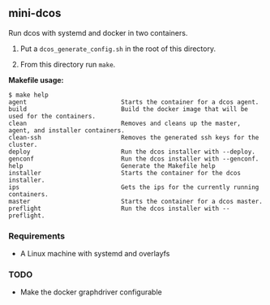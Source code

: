 ## mini-dcos

Run dcos with systemd and docker in two containers.

1. Put a `dcos_generate_config.sh` in the root of this directory.

2. From this directory run `make`.

**Makefile usage:**

```console
$ make help
agent                          Starts the container for a dcos agent.
build                          Build the docker image that will be used for the containers.
clean                          Removes and cleans up the master, agent, and installer containers.
clean-ssh                      Removes the generated ssh keys for the cluster.
deploy                         Run the dcos installer with --deploy.
genconf                        Run the dcos installer with --genconf.
help                           Generate the Makefile help
installer                      Starts the container for the dcos installer.
ips                            Gets the ips for the currently running containers.
master                         Starts the container for a dcos master.
preflight                      Run the dcos installer with --preflight.
```

### Requirements

- A Linux machine with systemd and overlayfs

### TODO

- Make the docker graphdriver configurable
